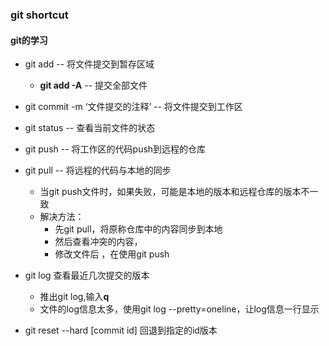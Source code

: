 ### git shortcut 

#### git的学习

+ git add -- 将文件提交到暂存区域
	- **git add -A** -- 提交全部文件
+ git commit -m ‘文件提交的注释’ -- 将文件提交到工作区
+ git status -- 查看当前文件的状态
+ git push -- 将工作区的代码push到远程的仓库
+ git pull -- 将远程的代码与本地的同步
	- 当git push文件时，如果失败，可能是本地的版本和远程仓库的版本不一致
	- 解决方法：
		* 先git pull，将原称仓库中的内容同步到本地
		* 然后查看冲突的内容，
		* 修改文件后 ，在使用git push

+ git log 查看最近几次提交的版本
	- 推出git log,输入**q**
	- 文件的log信息太多，使用git log --pretty=oneline，让log信息一行显示

+ git reset --hard [commit id] 回退到指定的id版本